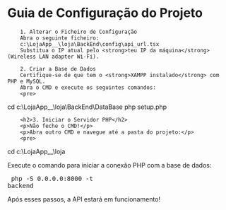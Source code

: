 <!DOCTYPE html>
<html lang="pt">
<head>
    <meta charset="UTF-8">
    <meta name="viewport" content="width=device-width, initial-scale=1.0">
    <title>Guia de Configuração</title>
</head>
<body>
    <div>
        <h1>Guia de Configuração do Projeto</h1>
        
        1. Alterar o Ficheiro de Configuração
        Abra o seguinte ficheiro:
        c:\LojaApp__\loja\BackEnd\config\api_url.tsx
        Substitua o IP atual pelo <strong>teu IP da máquina</strong> (Wireless LAN adapter Wi-Fi).
        
        2. Criar a Base de Dados
        Certifique-se de que tem o <strong>XAMPP instalado</strong> com PHP e MySQL.
        Abra o CMD e execute os seguintes comandos:
        <pre>
cd c:\LojaApp__\loja\BackEnd\DataBase
php setup.php
        </pre>
        
        <h2>3. Iniciar o Servidor PHP</h2>
        <p>Não feche o CMD!</p>
        <p>Abra outro CMD e navegue até a pasta do projeto:</p>
        <pre>
cd c:\LojaApp__\loja
        </pre>
        <p>Execute o comando para iniciar a conexão PHP com a base de dados:</p>
        <pre>
php -S 0.0.0.0:8000 -t backend
        </pre>
        <p>Após esses passos, a API estará em funcionamento!</p>
    </div>
</body>
</html>
